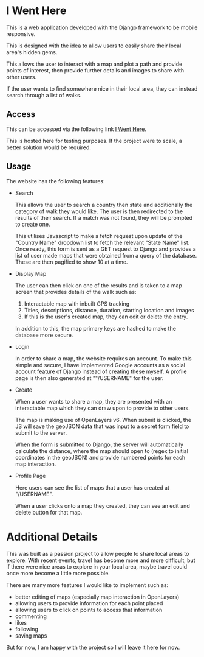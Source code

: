 # I Went Here

This is a web application developed with the Django framework to be mobile responsive.

This is designed with the idea to allow users to easily share their local area's hidden gems. 

This allows the user to interact with a map and plot a path and provide points of interest, then provide further details and images to share with other users.

If the user wants to find somewhere nice in their local area, they can instead search through a list of walks.

## Access

This can be accessed via the following link [I Went Here](https://ohohohobrien.pythonanywhere.com/).

This is hosted here for testing purposes. If the project were to scale, a better solution would be required.

## Usage

The website has the following features:

* Search

    This allows the user to search a country then state and additionally the category of walk they would like. The user is then redirected to the results of their search. If a match was not found, they will be prompted to create one.
    
    This utilises Javascript to make a fetch request upon update of the "Country Name" dropdown list to fetch the relevant "State Name" list. Once ready, this form is sent as a GET request to Django and provides a list of user made maps that were obtained from a query of the database. These are then pagified to show 10 at a time.

* Display Map

    The user can then click on one of the results and is taken to a map screen that provides details of the walk such as: 

    1. Interactable map with inbuilt GPS tracking
    2. Titles, descriptions, distance, duration, starting location and images
    3. If this is the user's created map, they can edit or delete the entry.

    In addition to this, the map primary keys are hashed to make the database more secure.

* Login

    In order to share a map, the website requires an account. To make this simple and secure, I have implemented Google accounts as a social account feature of Django instead of creating these myself. A profile page is then also generated at ""/USERNAME" for the user.

* Create

     When a user wants to share a map, they are presented with an interactable map which they can draw upon to provide to other users. 
     
     The map is making use of OpenLayers v6. When submit is clicked, the JS will save the geoJSON data that was input to a secret form field to submit to the server.
     
     When the form is submitted to Django, the server will automatically calculate the distance, where the map should open to (regex to initial coordinates in the geoJSON) and provide numbered points for each map interaction.
     
 * Profile Page

    Here users can see the list of maps that a user has created at "/USERNAME". 
    
    When a user clicks onto a map they created, they can see an edit and delete button for that map.

# Additional Details

This was built as a passion project to allow people to share local areas to explore. With recent events, travel has become more and more difficult, but if there were nice areas to explore in your local area, maybe travel could once more become a little more possible.

There are many more features I would like to implement such as:

* better editing of maps (especially map interaction in OpenLayers)
* allowing users to provide information for each point placed 
* allowing users to click on points to access that information
* commenting
* likes
* following
* saving maps

But for now, I am happy with the project so I will leave it here for now.

